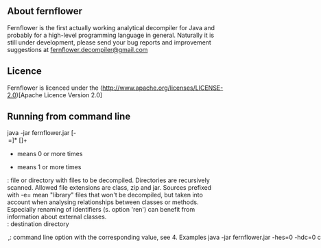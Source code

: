 ## About fernflower

Fernflower is the first actually working analytical decompiler for Java and 
probably for a high-level programming language in general. Naturally it is still 
under development, please send your bug reports and improvement suggestions at 
fernflower.decompiler@gmail.com


## Licence

Fernflower is licenced under the (http://www.apache.org/licenses/LICENSE-2.0)[Apache Licence Version 2.0]

## Running from command line

java -jar fernflower.jar [-<option>=<value>]* [<source>]+ <destination>

* means 0 or more times
+ means 1 or more times

<source>: file or directory with files to be decompiled. Directories are recursively scanned. Allowed file extensions are class, zip and jar.
          Sources prefixed with -e= mean "library" files that won't be decompiled, but taken into account when analysing relationships between 
          classes or methods. Especially renaming of identifiers (s. option 'ren') can benefit from information about external classes.          
<destination>: destination directory 
<option>,<value>: command line option with the corresponding value, see 4.

### Examples

java -jar fernflower.jar -hes=0 -hdc=0 c:\Temp\binary\ -e=c:\Java\rt.jar c:\Temp\source\

java -jar fernflower.jar -dgs=1 c:\Temp\binary\library.jar c:\Temp\binary\Boot.class c:\Temp\source\


## Command line options

With the exception of mpm and urc the value of 1 means the option is activated, 0 - deactivated. Default 
value, if any, is given between parentheses.

Typically, the following options will be changed by user, if any: hes, hdc, dgs, mpm, ren, urc 
The rest of options can be left as they are: they are aimed at professional reverse engineers.

- rbr (1): hide bridge methods

- rsy (0): hide synthetic class members

- din (1): decompile inner classes

- dc4 (1): collapse 1.4 class references

- das (1): decompile assertions

- hes (1): hide empty super invocation

- hdc (1): hide empty default constructor

- dgs (0): decompile generic signatures

- ner (1): assume return not throwing exceptions

- den (1): decompile enumerations

- rgn (1): remove getClass() invocation, when it is part of a qualified new statement

- lit (0): output numeric literals "as-is"

- asc (0): encode non-ASCII characters in string and character literals as Unicode escapes

- bto (1): interpret int 1 as boolean true (workaround to a compiler bug)

- nns (1): allow for not set synthetic attribute (workaround to a compiler bug)

- uto (1): consider nameless types as java.lang.Object (workaround to a compiler architecture flaw)

- udv (1): reconstruct variable names from debug information, if present

- rer (1): remove empty exception ranges

- fdi (1): de-inline finally structures

- mpm (0): maximum allowed processing time per decompiled method, in seconds. 0 means no upper limit

- ren (0): rename ambiguous (resp. obfuscated) classes and class elements

- urc    : full name of user-supplied class implementing IIdentifierRenamer. It is used to determine which class identifiers
         should be renamed and provides new identifier names. For more information see section 5

- inn (1): check for IntelliJ IDEA-specific @NotNull annotation and remove inserted code if found

- lac (0): decompile lambda expressions to anonymous classes

- nls (0): define new line character to be used for output. 0 - '\r\n' (Windows), 1 - '\n' (Unix), default is OS-dependent

- ind    : indentation string (default is "   " (3 spaces))
 
The default logging level is INFO. This value can be overwritten by setting the option 'log' as follows:
log (INFO): possible values TRACE, INFO, WARN, ERROR


## Renaming identifiers

Some obfuscators give classes and their member elements short, meaningless and above all ambiguous names. Recompiling of such
code leads to a great number of conflicts. Therefore it is advisable to let the decompiler rename elements in its turn, 
ensuring uniqueness of each identifier.

Option 'ren' (i.e. -ren=1) activates renaming functionality. Default renaming strategy goes as follows:
- rename an element if its name is a reserved word or is shorter than 3 characters
- new names are built according to a simple pattern: (class|method|field)_<consecutive unique number>  
You can overwrite this rules by providing your own implementation of the 4 key methods invoked by the decompiler while renaming. Simply 
pass a class that implements org.jetbrains.java.decompiler.main.extern.IIdentifierRenamer in the option 'urc'
(e.g. -urc=com.mypackage.MyRenamer) to Fernflower. The class must be available on the application classpath.

The meaning of each method should be clear from naming: toBeRenamed determine whether the element will be renamed, while the other three
provide new names for classes, methods and fields respectively.  
